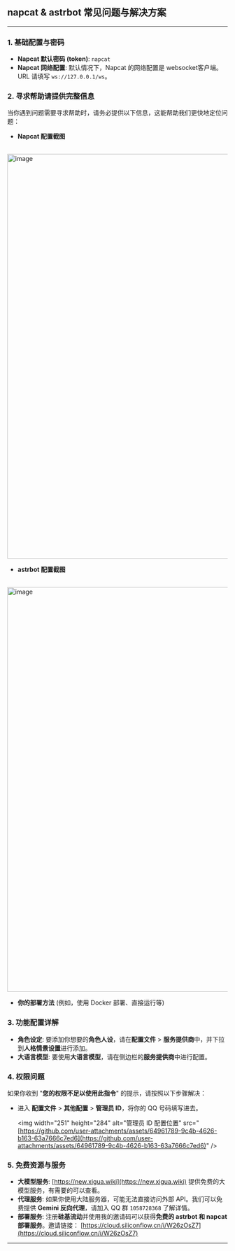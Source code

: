 ## napcat & astrbot 常见问题与解决方案

-----

### 1\. 基础配置与密码

  * **Napcat 默认密码 (token)**: `napcat`
  * **Napcat 网络配置**: 默认情况下，Napcat 的网络配置是 websocket客户端。URL 请填写 `ws://127.0.0.1/ws`。

### 2\. 寻求帮助请提供完整信息

当你遇到问题需要寻求帮助时，请务必提供以下信息，这能帮助我们更快地定位问题：

  * **Napcat 配置截图**

 <img width="1463" height="925" alt="image" src="https://github.com/user-attachments/assets/7acccccd-ddb4-4d88-85be-2d4351aa6774" />

  * **astrbot 配置截图**

 <img width="1463" height="925" alt="image" src="https://github.com/user-attachments/assets/9a484d7c-8f3e-4f95-bc8e-533f5e6438a8" />
  * **你的部署方法** (例如，使用 Docker 部署、直接运行等)

### 3\. 功能配置详解

  * **角色设定**: 要添加你想要的**角色人设**，请在**配置文件** \> **服务提供商**中，并下拉到**人格情景设置**进行添加。
  * **大语言模型**: 要使用**大语言模型**，请在侧边栏的**服务提供商**中进行配置。

### 4\. 权限问题

如果你收到 "**您的权限不足以使用此指令**" 的提示，请按照以下步骤解决：

  * 进入 **配置文件** \> **其他配置** \> **管理员 ID**，将你的 QQ 号码填写进去。

    \<img width="251" height="284" alt="管理员 ID 配置位置" src="[https://github.com/user-attachments/assets/64961789-9c4b-4626-b163-63a7666c7ed6](https://github.com/user-attachments/assets/64961789-9c4b-4626-b163-63a7666c7ed6)" /\>

### 5\. 免费资源与服务

  * **大模型服务**: [https://new.xigua.wiki](https://new.xigua.wiki) 提供免费的大模型服务，有需要的可以查看。
  * **代理服务**: 如果你使用大陆服务器，可能无法直接访问外部 API。我们可以免费提供 **Gemini 反向代理**，请加入 QQ 群 `1058728368` 了解详情。
  * **部署服务**: 注册**硅基流动**并使用我的邀请码可以获得**免费的 astrbot 和 napcat 部署服务**。邀请链接： [https://cloud.siliconflow.cn/i/W26zOsZ7](https://cloud.siliconflow.cn/i/W26zOsZ7)

-----
